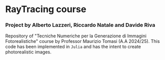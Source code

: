 # RayTracing course

### Project by Alberto Lazzeri, Riccardo Natale and Davide Riva

Repository of "Tecniche Numeriche per la Generazione di Immagini Fotorealistiche" course by Professor Maurizio Tomasi (A.A 2024/25). This code has been implemented in `Julia` and has the intent to create photorealistic images.